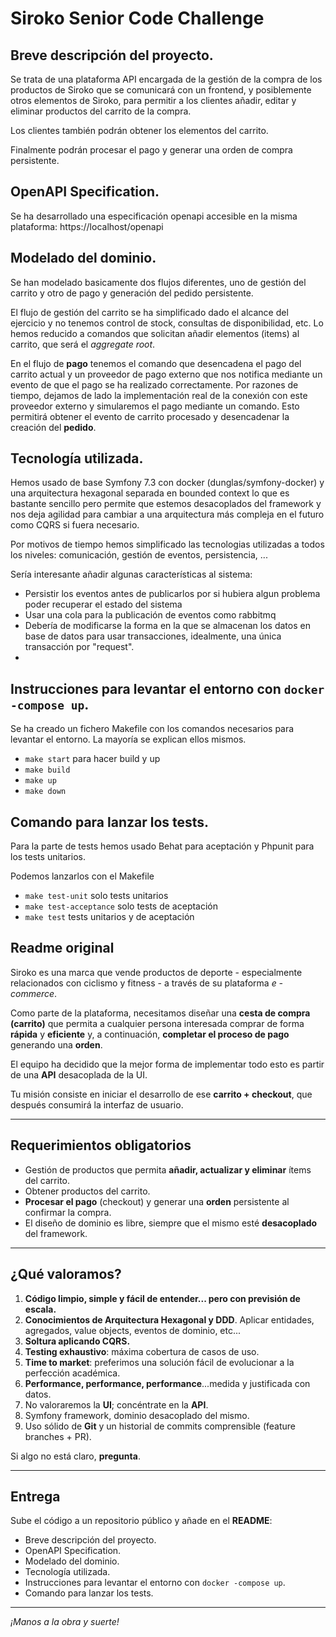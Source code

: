 # Siroko **Senior** Code Challenge

## Breve descripción del proyecto.
Se trata de una plataforma API encargada de la gestión de la compra de los productos de Siroko que se comunicará con un frontend, y posiblemente otros elementos de Siroko, para permitir a los clientes añadir, editar y eliminar productos del carrito de la compra. 

Los clientes también podrán obtener los elementos del carrito.

Finalmente podrán procesar el pago y generar una orden de compra persistente.

## OpenAPI Specification.
Se ha desarrollado una especificación openapi accesible en la misma plataforma: https://localhost/openapi

## Modelado del dominio.
Se han modelado basicamente dos flujos diferentes, uno de gestión del carrito y otro de pago y generación del pedido persistente. 

El flujo de gestión del carrito se ha simplificado dado el alcance del ejercicio y no tenemos control de stock, consultas de disponibilidad, etc. Lo hemos reducido a comandos que solicitan añadir elementos (items) al carrito, que será el _aggregate root_.

En el flujo de __pago__ tenemos el comando que desencadena el pago del carrito actual y un proveedor de pago externo que nos notifica mediante un evento de que el pago se ha realizado correctamente. Por razones de tiempo, dejamos de lado la implementación real de la conexión con este proveedor externo y simularemos el pago mediante un comando. Esto permitirá obtener el evento de carrito procesado y desencadenar la creación del __pedido__.

## Tecnología utilizada.
Hemos usado de base Symfony 7.3 con docker (dunglas/symfony-docker) y una arquitectura hexagonal separada en bounded context lo que es bastante sencillo pero permite que estemos desacoplados del framework y nos deja agilidad para cambiar a una arquitectura más compleja en el futuro como CQRS si fuera necesario.

Por motivos de tiempo hemos simplificado las tecnologias utilizadas a todos los niveles: comunicación, gestión de eventos, persistencia, ... 

Sería interesante añadir algunas características al sistema:
- Persistir los eventos antes de publicarlos por si hubiera algun problema poder recuperar el estado del sistema
- Usar una cola para la publicación de eventos como rabbitmq
- Debería de modificarse la forma en la que se almacenan los datos en base de datos para usar transacciones, idealmente, una única transacción por "request".
- 

## Instrucciones para levantar el entorno con `docker -compose up`.  
Se ha creado un fichero Makefile con los comandos necesarios para levantar el entorno. La mayoría se explican ellos mismos.

- `make start` para hacer build y up
- `make build`
- `make up`
- `make down`

## Comando para lanzar los tests.
Para la parte de tests hemos usado Behat para aceptación y Phpunit para los tests unitarios.

Podemos lanzarlos con el Makefile

- `make test-unit` solo tests unitarios
- `make test-acceptance` solo tests de aceptación
- `make test` tests unitarios y de aceptación

## Readme original

Siroko es una marca que vende productos de deporte - especialmente relacionados con ciclismo y fitness - a través de su plataforma *e -commerce*.

Como parte de la plataforma, necesitamos diseñar una **cesta de compra (carrito)** que permita a cualquier persona interesada comprar de forma **rápida** y **eficiente** y, a continuación, **completar el proceso de pago** generando una **orden**.

El equipo ha decidido que la mejor forma de implementar todo esto es partir de una **API** desacoplada de la UI.

Tu misión consiste en iniciar el desarrollo de ese **carrito + checkout**, que después consumirá la interfaz de usuario.

---

## Requerimientos obligatorios

- Gestión de productos que permita **añadir, actualizar y eliminar** ítems del carrito.
- Obtener productos del carrito.
- **Procesar el pago** (checkout) y generar una **orden** persistente al confirmar la compra.
- El diseño de dominio es libre, siempre que el mismo esté **desacoplado** del framework.

---

## ¿Qué valoramos?

1. **Código limpio, simple y fácil de entender... pero con previsión de escala.**  
2. **Conocimientos de Arquitectura Hexagonal y DDD**. Aplicar entidades, agregados, value objects, eventos de dominio, etc...  
3. **Soltura aplicando CQRS.**  
4. **Testing exhaustivo**: máxima cobertura de casos de uso.  
5. **Time to market**: preferimos una solución fácil de evolucionar a la perfección académica.  
6. **Performance, performance, performance**...medida y justificada con datos.  
7. No valoraremos la **UI**; concéntrate en la **API**.  
8. Symfony framework, dominio desacoplado del mismo.  
9. Uso sólido de **Git** y un historial de commits comprensible (feature branches + PR).  

Si algo no está claro, **pregunta**.

---

## Entrega

Sube el código a un repositorio público y añade en el **README**:

- Breve descripción del proyecto.
- OpenAPI Specification.
- Modelado del dominio.
- Tecnología utilizada.
- Instrucciones para levantar el entorno con `docker -compose up`.  
- Comando para lanzar los tests.

---

*¡Manos a la obra y suerte!*